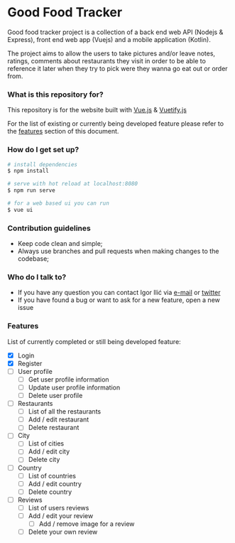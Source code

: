 # Good Food Tracker #

Good food tracker project is a collection of a back end web API (Nodejs & Express), front end web app (Vuejs) and a mobile application (Kotlin). 

The project aims to allow the users to take pictures and/or leave notes, ratings, comments about restaurants they visit in order to be able to reference it later when they try to pick were they wanna go eat out or order from. 

### What is this repository for? ###

This repository is for the website built with [Vue.js](https://vuejs.org/) & [Vuetify.js](https://vuetifyjs.com/) 

For the list of existing or currently being developed feature please refer to the [features](#features) section of this document.

### How do I get set up? ###

```bash
# install dependencies
$ npm install

# serve with hot reload at localhost:8080
$ npm run serve

# for a web based ui you can run
$ vue ui
```
 
### Contribution guidelines ###

* Keep code clean and simple;
* Always use branches and pull requests when making changes to the codebase;

### Who do I talk to? ###

* If you have any question you can contact Igor Ilić via [e-mail](mailto:github@igorilic.net) or [twitter](https://twitter.com/Gac_BL) 
* If you have found a bug or want to ask for a new feature, open a new issue

### Features ###
List of currently completed or still being developed feature: 

* [x] Login 
* [x] Register
* [ ] User profile
    * [ ] Get user profile information
    * [ ] Update user profile information
    * [ ] Delete user profile
* [ ] Restaurants
    * [ ] List of all the restaurants
    * [ ] Add / edit restaurant
    * [ ] Delete restaurant
* [ ] City
    * [ ] List of cities 
    * [ ] Add / edit city
    * [ ] Delete city
* [ ] Country
    * [ ] List of countries 
    * [ ] Add / edit country
    * [ ] Delete country
* [ ] Reviews
    * [ ] List of users reviews 
    * [ ] Add / edit your review
        * [ ] Add / remove image for a review
    * [ ] Delete your own review 
